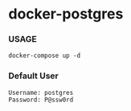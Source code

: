 # docker-postgres

### USAGE
```
docker-compose up -d
```

### Default User
```
Username: postgres
Password: P@ssw0rd
```